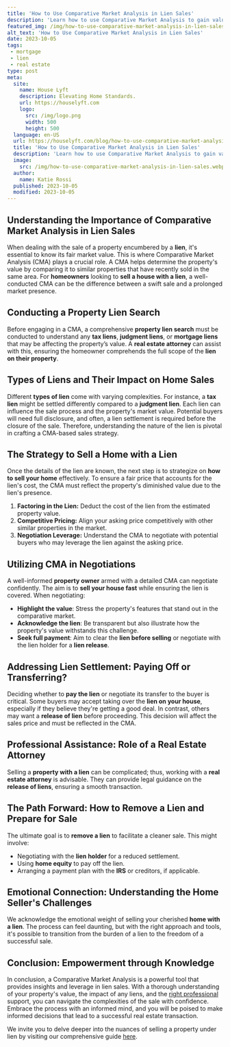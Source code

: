 ```yaml
---
title: 'How to Use Comparative Market Analysis in Lien Sales'
description: 'Learn how to use Comparative Market Analysis to gain valuable insights into lien sales and make informed decisions. Curious about lien sales? Find out more now!'
featured_img: /img/how-to-use-comparative-market-analysis-in-lien-sales.webp
alt_text: 'How to Use Comparative Market Analysis in Lien Sales'
date: 2023-10-05
tags:
 - mortgage
 - lien
 - real estate
type: post
meta:
  site:
    name: House Lyft
    description: Elevating Home Standards.
    url: https://houselyft.com
    logo:
      src: /img/logo.png
      width: 500
      height: 500
  language: en-US
  url: https://houselyft.com/blog/how-to-use-comparative-market-analysis-in-lien-sales
  title: 'How to Use Comparative Market Analysis in Lien Sales'
  description: 'Learn how to use Comparative Market Analysis to gain valuable insights into lien sales and make informed decisions. Curious about lien sales? Find out more now!'
  image:
    src: /img/how-to-use-comparative-market-analysis-in-lien-sales.webp
  author:
    name: Katie Rossi
  published: 2023-10-05
  modified: 2023-10-05
---
```



## Understanding the Importance of Comparative Market Analysis in Lien Sales

When dealing with the sale of a property encumbered by a **lien**, it's essential to know its fair market value. This is where Comparative Market Analysis (CMA) plays a crucial role. A CMA helps determine the property's value by comparing it to similar properties that have recently sold in the same area. For **homeowners** looking to **sell a house with a lien**, a well-conducted CMA can be the difference between a swift sale and a prolonged market presence.

## Conducting a Property Lien Search

Before engaging in a CMA, a comprehensive **property lien search** must be conducted to understand any **tax liens**, **judgment liens**, or **mortgage liens** that may be affecting the property’s value. A **real estate attorney** can assist with this, ensuring the homeowner comprehends the full scope of the **lien on their property**.

## Types of Liens and Their Impact on Home Sales

Different **types of lien** come with varying complexities. For instance, a **tax lien** might be settled differently compared to a **judgment lien**. Each lien can influence the sale process and the property's market value. Potential buyers will need full disclosure, and often, a lien settlement is required before the closure of the sale. Therefore, understanding the nature of the lien is pivotal in crafting a CMA-based sales strategy.

## The Strategy to Sell a Home with a Lien

Once the details of the lien are known, the next step is to strategize on **how to sell your home** effectively. To ensure a fair price that accounts for the lien's cost, the CMA must reflect the property's diminished value due to the lien's presence.

1. **Factoring in the Lien:** Deduct the cost of the lien from the estimated property value.
2. **Competitive Pricing:** Align your asking price competitively with other similar properties in the market.
3. **Negotiation Leverage:** Understand the CMA to negotiate with potential buyers who may leverage the lien against the asking price.

## Utilizing CMA in Negotiations

A well-informed **property owner** armed with a detailed CMA can negotiate confidently. The aim is to **sell your house fast** while ensuring the lien is covered. When negotiating:
  - **Highlight the value**: Stress the property's features that stand out in the comparative market.
  - **Acknowledge the lien**: Be transparent but also illustrate how the property's value withstands this challenge.
  - **Seek full payment**: Aim to clear the **lien before selling** or negotiate with the lien holder for a **lien release**.

## Addressing Lien Settlement: Paying Off or Transferring?

Deciding whether to **pay the lien** or negotiate its transfer to the buyer is critical. Some buyers may accept taking over the **lien on your house**, especially if they believe they're getting a good deal. In contrast, others may want a **release of lien** before proceeding. This decision will affect the sales price and must be reflected in the CMA.

## Professional Assistance: Role of a Real Estate Attorney

Selling a **property with a lien** can be complicated; thus, working with a **real estate attorney** is advisable. They can provide legal guidance on the **release of liens**, ensuring a smooth transaction.

## The Path Forward: How to Remove a Lien and Prepare for Sale

The ultimate goal is to **remove a lien** to facilitate a cleaner sale. This might involve:
  - Negotiating with the **lien holder** for a reduced settlement.
  - Using **home equity** to pay off the lien.
  - Arranging a payment plan with the **IRS** or creditors, if applicable.

## Emotional Connection: Understanding the Home Seller's Challenges

We acknowledge the emotional weight of selling your cherished **home with a lien**. The process can feel daunting, but with the right approach and tools, it's possible to transition from the burden of a lien to the freedom of a successful sale.

## Conclusion: Empowerment through Knowledge

In conclusion, a Comparative Market Analysis is a powerful tool that provides insights and leverage in lien sales. With a thorough understanding of your property's value, the impact of any liens, and the [right   professional](https://houselyft.com/blog/understanding-buyers-perspective-on-liened-properties) support, you can navigate the complexities of the sale with confidence. Embrace the process with an informed mind, and you will be poised to make informed decisions that lead to a successful real estate transaction.

We invite you to delve deeper into the nuances of selling a property under lien by visiting our comprehensive guide [here](https://www.wearehomebuyers.com/blog/sell-a-house-with-a-lien/).